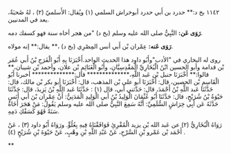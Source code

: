 ١١٤٢ بخ د:** حدرد بن أَبي حدرد أبوخراش السلمي (١) ويُقال: الأَسلميّ (٢) ، لهُ صُحبَةٌ، يعد في المدنيين.

**رَوَى عَن:** النَّبِيُّ صلى الله عليه وسلم (بخ د) "من هجر أخاه سنة فهو كسفك دمه.

**رَوَى عَنه:** عِمْران بْن أَبي أنس المِصْرِي (بخ د) ،** يقال:** إنه مولاه.

روى له البخاري في "الأدب"وأَبُو داود هذا الحديث الواحد.أَخْبَرَنَا بِهِ أَبُو الْفَرَجِ بْنُ أَبي عُمَر بْن قدامة وأبو الحسين ابْنُ الْبُخَارِيِّ الْمَقْدِسِيَّانِ، وأَبُو الْغَنَائِمِ بْن علان، وأحمد بْن شيبان،** قالوا:** أَخْبَرَنَا حنبل بْن عَبد اللَّهِ،************** قال:************** أخبرنا أَبُو الْقَاسِمِ بْن الحصين، قال: أَخْبَرَنَا أبو علي بْن المذهب، قال: أَخْبَرَنَا أبو بكر بْن مالك، قال: حَدَّثَنَا عَبد اللَّهِ بْنُ أَحْمَدَ، قال: حَدَّثني أبي، قال (١) : حَدَّثَنَا عَبد اللَّهِ بْنُ يَزِيدَ، قال: حَدَّثَنَا حَيْوَةُ بْنُ شُرَيْحٍ، قال: حَدَّثَنَا أَبُو عُثْمَانَ الْوَلِيدُ بْنُ أَبي الْوَلِيدِ الْمَدَنِيُّ: أَنَّ عِمْران بْنَ أَبي أَنَسٍ حَدَّثَهُ عَن أَبِي خِرَاشٍ السُّلَمِيِّ: أَنَّهُ سَمِعَ النَّبِيُّ صلى الله عليه وسلم يَقُولُ: مَنْ هَجَرَ أَخَاهُ سَنَةً فَهُوَ كَسَفْكِ دَمِهِ.

رَوَاهُ الْبُخَارِيُّ (٢) عن عَبد الله بْن يزيد الْمُقْرِئِ فَوَافَقْنَاهُ فِيهِ بِعُلُوٍّ. ورَوَاهُ أَبُو داود (٣) ، عَنْ أَحْمَد بْن عَمْرو بْنِ السَّرْحِ، عَنْ عَبْدِ اللَّهِ بْنِ وهْبٍ، عَنْ حَيْوَةَ بْنِ شُرَيْحٍ (٤) .

**